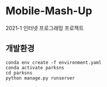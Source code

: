 # Mobile-Mash-Up
2021-1 인터넷 프로그래밍 프로젝트

## 개발환경

```
conda env create -f environment.yaml
conda activate parksns
cd parksns
python manage.py runserver
```